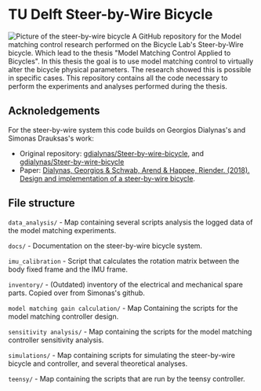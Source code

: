 # TU Delft Steer-by-Wire Bicycle
![Picture of the steer-by-wire bicycle](/steer_by_wire_bicycle)
A GitHub repository for the Model matching control research performed on the Bicycle Lab's Steer-by-Wire bicycle.
Which lead to the thesis "Model Matching Control Applied to Bicycles".
In this thesis the goal is to use model matching control to virtually alter the bicycle physical parameters.
The research showed this is possible in specific cases.
This repository contains all the code necessary to perform the experiments and analyses performed during the thesis.

## Acknoledgements
For the steer-by-wire system this code builds on Georgios Dialynas's and Simonas Drauksas's work: 
- Original repository: [gdialynas/Steer-by-wire-bicycle](https://github.com/gdialynas/Steer-by-wire-bicycle), and [gdialynas/Steer-by-wire-bicycle](https://github.com/mechmotum/TUDelft-SbW-Bicycle)
- Paper: [Dialynas, Georgios & Schwab, Arend & Happee, Riender. (2018). Design and implementation of a steer-by-wire bicycle](https://www.researchgate.net/publication/328808185_Design_and_implementation_of_a_steer-by-wire_bicycle).

## File structure
`data_analysis/` - Map containing several scripts analysis the logged data of the model matching experiments.

`docs/` - Documentation on the steer-by-wire bicycle system.

`imu_calibration` - Script that calculates the rotation matrix between the body fixed frame and the IMU frame.

`inventory/` - (Outdated) inventory of the electrical and mechanical spare parts. Copied over from Simonas's github.

`model matching gain calculation/` - Map Containing the scripts for the model matching controller design.

`sensitivity analysis/` - Map containing the scripts for the model matching controller sensitivity analysis.

`simulations/` - Map containing scripts for simulating the steer-by-wire bicycle and controller, and several theoretical analyses.

`teensy/` - Map containing the scripts that are run by the teensy controller.